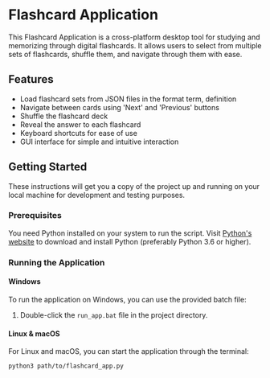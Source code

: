 # Flashcard Application

This Flashcard Application is a cross-platform desktop tool for studying and memorizing through digital flashcards. It allows users to select from multiple sets of flashcards, shuffle them, and navigate through them with ease.

## Features

- Load flashcard sets from JSON files in the format term, definition
- Navigate between cards using 'Next' and 'Previous' buttons
- Shuffle the flashcard deck
- Reveal the answer to each flashcard
- Keyboard shortcuts for ease of use
- GUI interface for simple and intuitive interaction

## Getting Started

These instructions will get you a copy of the project up and running on your local machine for development and testing purposes.

### Prerequisites

You need Python installed on your system to run the script. Visit [Python's website](https://www.python.org/downloads/) to download and install Python (preferably Python 3.6 or higher).

### Running the Application

#### Windows

To run the application on Windows, you can use the provided batch file:

1. Double-click the `run_app.bat` file in the project directory.

#### Linux & macOS

For Linux and macOS, you can start the application through the terminal:

```bash
python3 path/to/flashcard_app.py
